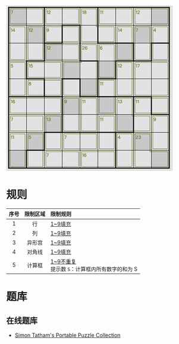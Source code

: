 ![](../../../images/sudoku/杀手+锯齿+对角数独.png)

# 规则
| 序号 | 限制区域 | 限制规则 |
| :---: | :---: | :--- |
| 1 | 行 | [1~9填充] |
| 2 | 列 | [1~9填充] |
| 3 | 异形宫 | [1~9填充] |
| 4 | 对角线 | [1~9填充] |
| 5 | 计算框 | [1~9不重复]<br/> 提示数 `S`：计算框内所有数字的和为 S |

# 题库

## 在线题库
- [Simon Tatham's Portable Puzzle Collection](https://www.chiark.greenend.org.uk/~sgtatham/puzzles/js/solo.html)

[1~9填充]: ../../../rules.md#1~9填充
[1~9不重复]: ../../../rules.md#1~9不重复